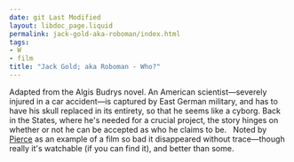 ```yaml
---
date: git Last Modified
layout: libdoc_page.liquid
permalink: jack-gold-aka-roboman/index.html
tags:
- W
- film
title: "Jack Gold; aka Roboman - Who?"
---
```


Adapted from the Algis Budrys novel. An American scientist—severely injured in a  car accident—is captured by East German military, and has to have his skull  replaced in its entirety, so that he seems like a cyborg. Back in the States,  where he's needed for a crucial project, the story hinges on whether or not he  can be accepted as who he claims to be.
  
 Noted by <a href="http://reason.com/archives/1975/01/01/science-fiction-sf-on-the-scre"> Pierce</a> as an example of a film so bad it disappeared without trace—though  really it's watchable (if you can find it), and better than some.